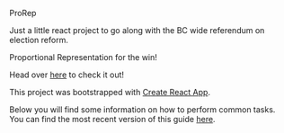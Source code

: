 ProRep

Just a little react project to go along with the BC wide referendum on election reform. 

Proportional Representation for the win!

Head over [here](https://prorep.herokuapp.com) to check it out!

This project was bootstrapped with [Create React App](https://github.com/facebook/create-react-app).

Below you will find some information on how to perform common tasks.<br>
You can find the most recent version of this guide [here](https://github.com/facebook/create-react-app/blob/master/packages/react-scripts/template/README.md).

